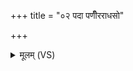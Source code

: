+++
title = "०२ पदा पणीँरराधसो"

+++
<details><summary>मूलम् (VS)</summary>

प॒दा प॒णीँर॑रा॒धसो॒ नि बा॑धस्व म॒हाँ अ॑सि। न॒हि त्वा॒ कश्च॒न प्रति॑ ॥
</details>